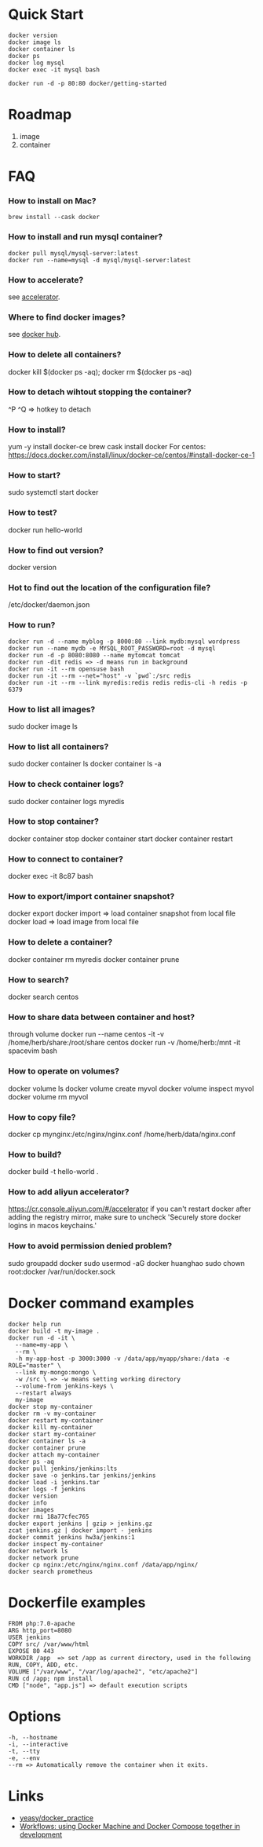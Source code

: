 # Quick Start

```
docker version
docker image ls
docker container ls
docker ps
docker log mysql
docker exec -it mysql bash
```

```
docker run -d -p 80:80 docker/getting-started
```

# Roadmap

1. image
2. container

# FAQ

### How to install on Mac?

```
brew install --cask docker
```

### How to install and run mysql container?

```
docker pull mysql/mysql-server:latest
docker run --name=mysql -d mysql/mysql-server:latest
```

### How to accelerate?

see [accelerator](https://cr.console.aliyun.com/cn-hangzhou/instances/mirrors).

### Where to find docker images?

see [docker hub](https://hub.docker.com/).

### How to delete all containers?

docker kill $(docker ps -aq); docker rm $(docker ps -aq)

### How to detach wihtout stopping the container?

^P ^Q => hotkey to detach

### How to install?

yum -y install docker-ce
brew cask install docker
For centos: https://docs.docker.com/install/linux/docker-ce/centos/#install-docker-ce-1

### How to start?

sudo systemctl start docker

### How to test?

docker run hello-world

### How to find out version?

docker version

### Hot to find out the location of the configuration file?

/etc/docker/daemon.json

### How to run?

```
docker run -d --name myblog -p 8000:80 --link mydb:mysql wordpress
docker run --name mydb -e MYSQL_ROOT_PASSWORD=root -d mysql
docker run -d -p 8080:8080 --name mytomcat tomcat
docker run -dit redis => -d means run in background
docker run -it --rm opensuse bash
docker run -it --rm --net="host" -v `pwd`:/src redis
docker run -it --rm --link myredis:redis redis redis-cli -h redis -p 6379
```

### How to list all images?

sudo docker image ls

### How to list all containers?

sudo docker container ls
docker container ls -a

### How to check container logs?

sudo docker container logs myredis

### How to stop container?

docker container stop
docker container start
docker container restart

### How to connect to container?

docker exec -it 8c87 bash

### How to export/import container snapshot?

docker export
docker import  => load container snapshot from local file
docker load => load image from local file

### How to delete a container?

docker container rm myredis
docker container prune

### How to search?

docker search centos

### How to share data between container and host?

through volume
docker run --name centos -it -v /home/herb/share:/root/share centos
docker run -v /home/herb:/mnt -it spacevim bash

### How to operate on volumes?

docker volume ls
docker volume create myvol
docker volume inspect myvol
docker volume rm myvol

### How to copy file?

docker cp mynginx:/etc/nginx/nginx.conf /home/herb/data/nginx.conf

### How to build?

docker build -t hello-world .

### How to add aliyun accelerator?

https://cr.console.aliyun.com/#/accelerator
if you can't restart docker after adding the registry mirror, make sure to uncheck 'Securely store docker logins in macos keychains.'

### How to avoid permission denied problem?

sudo groupadd docker
sudo usermod -aG docker huanghao
sudo chown root:docker /var/run/docker.sock

# Docker command examples

```
docker help run
docker build -t my-image .
docker run -d -it \
  --name=my-app \
  --rm \
  -h my-app-host -p 3000:3000 -v /data/app/myapp/share:/data -e ROLE="master" \
  --link my-mongo:mongo \
  -w /src \ => -w means setting working directory
  --volume-from jenkins-keys \
  --restart always
  my-image
docker stop my-container
docker rm -v my-container
docker restart my-container
docker kill my-container
docker start my-container
docker container ls -a
docker container prune
docker attach my-container
docker ps -aq
docker pull jenkins/jenkins:lts
docker save -o jenkins.tar jenkins/jenkins
docker load -i jenkins.tar
docker logs -f jenkins
docker version
docker info
docker images
docker rmi 18a77cfec765
docker export jenkins | gzip > jenkins.gz
zcat jenkins.gz | docker import - jenkins
docker commit jenkins hw3a/jenkins:1
docker inspect my-container
docker network ls
docker network prune
docker cp nginx:/etc/nginx/nginx.conf /data/app/nginx/
docker search prometheus
```

# Dockerfile examples

```
FROM php:7.0-apache
ARG http_port=8080
USER jenkins
COPY src/ /var/www/html
EXPOSE 80 443
WORKDIR /app  => set /app as current directory, used in the following RUN, COPY, ADD, etc.
VOLUME ["/var/www", "/var/log/apache2", "etc/apache2"]
RUN cd /app; npm install
CMD ["node", "app.js"] => default execution scripts
```

# Options

```
-h, --hostname
-i, --interactive
-t, --tty
-e, --env
--rm => Automatically remove the container when it exits.
```

# Links

+ [yeasy/docker_practice](https://github.com/yeasy/docker_practice/blob/master/SUMMARY.md)
+ [Workflows: using Docker Machine and Docker Compose together in development](https://alexanderzeitler.com/articles/docker-machine-and-docker-compose-developer-workflows/)
